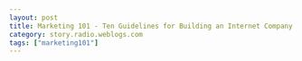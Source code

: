 ```yaml
---
layout: post
title: Marketing 101 - Ten Guidelines for Building an Internet Company in 2002
category: story.radio.weblogs.com
tags: ["marketing101"]
---
```

<head>
<meta http-equiv="Content-Type" content="text/html; charset=UTF-8">
    <meta http-equiv="Expires" content="Mon, 01 Jan 1990 01:00:00 GMT">
    <title>Marketing 101 : Ten Guidelines for Building an Internet Company in 2002</title>
    <style type="text/css">
      body {
        margin-top: 0px;
        margin-left: 0px;
        margin-right: 0px;
        margin-bottom: 0px;
        }

      body, td, p {
        font-family: verdana, sans-serif;
        font-size: 90%;
        }

      h2 { 
        font-family: Verdana, Arial, Helvetica, sans-serif; font-size: 24px; font-weight: bold
        }
      .header {
        font-family: Verdana, Arial, Helvetica, sans-serif; font-size: 40px; font-weight: bold
        }
      .realsmall {
        font-family: Verdana, Arial, Helvetica, sans-serif; font-size: 9px;
        }
      .small {
        font-family: Verdana, Arial, Helvetica, sans-serif; font-size: 10px;
        }
      </style>
    </head>

| 

 |

| ![](http://radio.weblogs.com/0103807/images/trans60x60.gif)  
 | Last updated: 6/16/2002; 10:22:22 AM  
 | ![](http://radio.weblogs.com/0103807/images/trans60x60.gif) |

| ![](http://radio.weblogs.com/0103807/images/trans60x1.gif)  
 | 

<font size="+3"><b><a href="http://radio.weblogs.com/0103807/" style="color:black; text-decoration:none">The FuzzyBlog!</a></b></font>  
_Marketing 101. Consulting 101. PHP Consulting. Random geeky stuff. I Blog Therefore I Am._

<font size="+1"><b>Marketing 101 : Ten Guidelines for Building an Internet Company in 2002</b></font>

<?xml:namespace prefix = o ns = "urn:schemas-microsoft-com:office:office" />

We've all thought about building Internet companies -- even in this post dot com collapse era.&nbsp; There is still real value in online businesses but it isn't the radical, world shaping thing that we thought it was from 95 - 2000.&nbsp; It's just business.&nbsp; Here are some guidelines for building an Internet company in 2002.

**NOTE:** I know that the title of this is 10.&nbsp; And the quantity is 12.&nbsp; Once again I got carried away.

1. **Treat People Well**.&nbsp; (Note -- I am [ex-Dot Commer](http://www.fuzzygroup.com/resume.htm) so I do have the right to say this).&nbsp; Dot coms were notorious for their ability to abuse their staff.&nbsp; I saw this first hand and it was just plain repulsive.&nbsp; When you build any business, Internet or not, you need to treat people well.&nbsp; This includes staff, customers, partners and suppliers.&nbsp; Oh... And did I treat my people well?&nbsp; Take a peek and see their [feedback](http://www.fuzzygroup.com/fanmail/#mascotscans) to me.  
  
2. **Physical Before Virtual**.&nbsp; While the speed with which a virtual company can move is just plain FAST, anything in the physical world takes real time.&nbsp;&nbsp;&nbsp;You need to build this into your schedules and recognize that as fast as you want to move -- the world may well not accommodate you.&nbsp; Figure in that you need to do the physical before the virtual.&nbsp; And take whatever amount of time you allocate for the physical?&nbsp; And increase it by 50%.&nbsp; We all underestimate.&nbsp; Each and every one of us.  
  
3. **Relationships take Time and Work**.&nbsp; If you have any illusions about succeeding with someone else's help like a partner or supplier, bear in mind that these things take time.&nbsp; This is particularly true when working with large firms and government agencies.&nbsp; It all takes time.&nbsp; And it takes work.&nbsp;   
  
4. **Partnerships Only Work if Both Parties Make Money**.&nbsp; A huge number of dot coms were based on the precept of the dot com reaping extraordinary margins on the backs of others.&nbsp; Yes this does work a few times (think ebay still, AOL selling ads during the height of the madness).&nbsp; But it's very, very rare.&nbsp; And this is the exception not the rule.&nbsp; In general if both parties aren't making $$$ then it just fails.  
  
5. **Create the Product Literature First**.&nbsp; A really, really useful technique, at least for myself, is to write the product literature in full before I start a project.&nbsp;   
  
6. Run the #s.&nbsp; Know the #s.&nbsp; No one else will know them and they will trust you even when they are wrong (but they sound right).&nbsp; Other Internet companies (and even most Venture Capitalists) are running so fast that they dont take the time to figure this stuff out.  
  
7. Do Real Market Research.&nbsp; What this means is talk to real live customers and ask what they think.&nbsp; Listen, write it down and communicate it to everyone else on the team  
  
8. **Be Honest**.&nbsp; d  
  
9. **Trust**.&nbsp;   
  
10. **Don't Raise Money**.&nbsp;   
  
11. **Run Cheap**.

  
  

<script language="JavaScript" type="text/javascript"><!--
	var imageUrl = "http://subhonker6.userland.com/weblogStats/count.gif";
	var imageTag = "<img src=\"" + imageUrl + "?group=radio1&usernum=103807&referer=" + escape (document.referrer) + "\" height=\"1\" width=\"1\">";
	document.write (imageTag);
	//--></script>

 | ![](http://radio.weblogs.com/0103807/images/trans60x1.gif)  
 |
| ![](http://radio.weblogs.com/0103807/images/trans60x60.gif)  
 | Copyright 2002 © The FuzzyStuff  
 | ![](http://radio.weblogs.com/0103807/images/trans60x60.gif)  
 |

